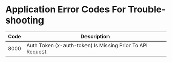 # Application Error Codes For Trouble-shooting

| Code | Description |
| --- | --- |
| 8000 | Auth Token (x-auth-token) Is Missing Prior To API Request. |